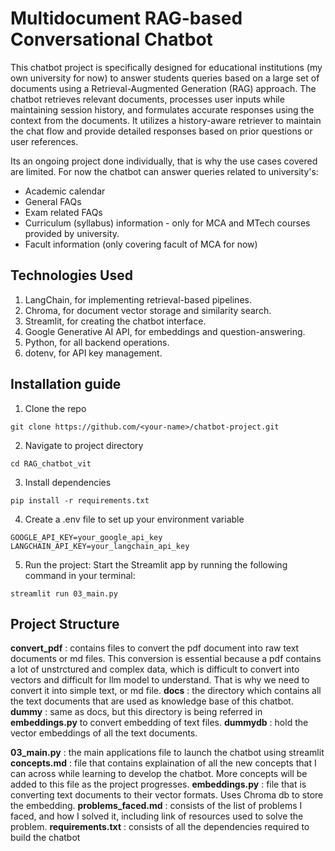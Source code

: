 # Multidocument RAG-based Conversational Chatbot
This chatbot project is specifically designed for educational institutions (my own university for now) to answer students queries based on a large set of documents using a Retrieval-Augmented Generation (RAG) approach. The chatbot retrieves relevant documents, processes user inputs while maintaining session history, and formulates accurate responses using the context from the documents. It utilizes a history-aware retriever to maintain the chat flow and provide detailed responses based on prior questions or user references. 

Its an ongoing project done individually, that is why the use cases covered are limited. For now the chatbot can answer queries related to university's:
- Academic calendar 
- General FAQs
- Exam related FAQs
- Curriculum (syllabus) information - only for MCA and MTech courses provided by university.
- Facult information (only covering facult of MCA for now)

## Technologies Used
1. LangChain, for implementing retrieval-based pipelines.
2. Chroma, for document vector storage and similarity search.
3. Streamlit, for creating the chatbot interface.
4. Google Generative AI API, for embeddings and question-answering.
5. Python, for all backend operations.
6. dotenv, for API key management.

## Installation guide 
1. Clone the repo 
```
git clone https://github.com/<your-name>/chatbot-project.git
```
2. Navigate to project directory
```
cd RAG_chatbot_vit
```
3. Install dependencies
```
pip install -r requirements.txt
```
4. Create a .env file to set up your environment variable 
```
GOOGLE_API_KEY=your_google_api_key
LANGCHAIN_API_KEY=your_langchain_api_key
```
5. Run the project: Start the Streamlit app by running the following command in your terminal:
```
streamlit run 03_main.py
```

## Project Structure
**convert_pdf** : contains files to convert the pdf document into raw text documents or md files. This conversion is essential because a pdf contains a lot of unstrctured and complex data, which is difficult to convert into vectors and difficult for llm model to understand. That is why we need to convert it into simple text, or md file. 
**docs** : the directory which contains all the text documents that are used as knowledge base of this chatbot.
**dummy** : same as docs, but this directory is being referred in **embeddings.py** to convert embedding of text files.
**dummydb** : hold the vector embeddings of all the text documents.

**03_main.py** : the main applications file to launch the chatbot using streamlit
**concepts.md** : file that contains explaination of all the new concepts that I can across while learning to develop the chatbot. More concepts will be added to this file as the project progresses.
**embeddings.py** : file that is converting text documents to their vector formats. Uses Chroma db to store the embedding.
**problems_faced.md** : consists of the list of problems I faced, and how I solved it, including link of resources used to solve the problem. 
**requirements.txt** : consists of all the dependencies required to build the chatbot
